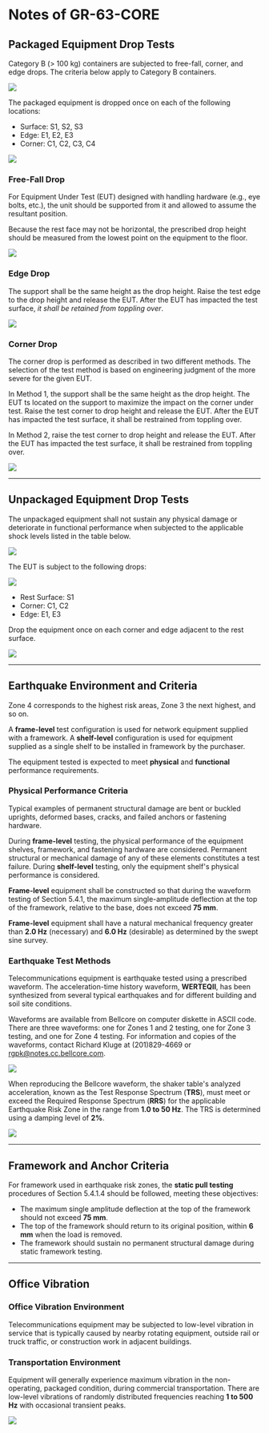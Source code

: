 # Notes of GR-63-CORE

## Packaged Equipment Drop Tests

Category B (> 100 kg) containers are subjected to free-fall, corner, 
and edge drops. The criteria below apply to Category B containers.

![](../img/gr-63-core/drop-height-packaged-b.png)

The packaged equipment is dropped once on each of the following locations:

- Surface: S1, S2, S3
- Edge: E1, E2, E3
- Corner: C1, C2, C3, C4

![](../img/gr-63-core/drop-surfaces.png)

### Free-Fall Drop

For Equipment Under Test (EUT) designed with handling hardware (e.g., 
eye bolts, etc.), the unit should be supported from it and allowed to 
assume the resultant position.

Because the rest face may not be horizontal, the prescribed drop height
 should be measured from the lowest point on the equipment to the floor.

![](../img/gr-63-core/free-fall-drop.png)

### Edge Drop

The support shall be the same height as the drop height. Raise the test 
edge to the drop height and release the EUT. After the EUT has impacted 
the test surface, *it shall be retained from toppling over*.

![](../img/gr-63-core/edge-drop.png)

### Corner Drop

The corner drop is performed as described in two different methods. 
The selection of the test method is based on engineering judgment of 
the more severe for the given EUT.

In Method 1, the support shall be the same height as the drop height. 
The EUT ts located on the support to maximize the impact on the corner
under test. Raise the test corner to drop height and release the EUT.
After the EUT has impacted the test surface, it shall be restrained 
from toppling over.

In Method 2, raise the test corner to drop height and release the EUT. 
After the EUT has impacted the test surface, it shall be restrained from 
toppling over.

![](../img/gr-63-core/corner-drop.png)

---

## Unpackaged Equipment Drop Tests

The unpackaged equipment shall not sustain any physical damage or 
deteriorate in functional performance when subjected to the applicable 
shock levels listed in the table below.

![](../img/gr-63-core/drop-height-unpackaged.png)

The EUT is subject to the following drops:

![](../img/gr-63-core/drop-surfaces.png)

- Rest Surface: S1
- Corner: C1, C2
- Edge: E1, E3

Drop the equipment once on each corner and edge adjacent to the rest 
surface.

![](../img/gr-63-core/equipment-handling.png)

---

## Earthquake Environment and Criteria

Zone 4 corresponds to the highest risk areas, Zone 3 the next highest, 
and so on.

A **frame-level** test configuration is used for network equipment 
supplied with a framework. A **shelf-level** configuration is used for 
equipment supplied as a single shelf to be installed in framework by 
the purchaser.

The equipment tested is expected to meet **physical** and **functional** 
performance requirements.

### Physical Performance Criteria

Typical examples of permanent structural damage are bent or buckled 
uprights, deformed bases, cracks, and failed anchors or fastening 
hardware.

During **frame-level** testing, the physical performance of the 
equipment shelves, framework, and fastening hardware are considered. 
Permanent structural or mechanical damage of any of these elements 
constitutes a test failure. During **shelf-level** testing, only the 
equipment shelf's physical performance is considered.

**Frame-level** equipment shall be constructed so that during the
waveform testing of Section 5.4.1, the maximum single-amplitude
deflection at the top of the framework, relative to the base, does not
exceed **75 mm**.

**Frame-level** equipment shall have a natural mechanical frequency
greater than **2.0 Hz** (necessary) and **6.0 Hz** (desirable) as 
determined by the swept sine survey.

### Earthquake Test Methods

Telecommunications equipment is earthquake tested using a prescribed 
waveform. The acceleration-time history waveform, **WERTEQII**, has been 
synthesized from several typical earthquakes and for different building 
and soil site conditions.

Waveforms are available from Bellcore on computer diskette in ASCII code. 
There are three waveforms: one for Zones 1 and 2 testing, one for Zone 3 
testing, and one for Zone 4 testing. For information and copies of the 
waveforms, contact Richard Kluge at (201)829-4669 or rgpk@notes.cc.bellcore.com.

![](../img/gr-63-core/verteqii-zone4.png)

When reproducing the Bellcore waveform, the shaker table's analyzed 
acceleration, known as the Test Response Spectrum (**TRS**), must meet or 
exceed the Required Response Spectrum (**RRS**) for the applicable 
Earthquake Risk Zone in the range from **1.0 to 50 Hz**. The TRS is 
determined using a damping level of **2%**.

![](../img/gr-63-core/required-response-spectrum.png)

---

## Framework and Anchor Criteria

For framework used in earthquake risk zones, the **static pull testing**
procedures of Section 5.4.1.4 should be followed, meeting these
objectives:

- The maximum single amplitude deflection at the top of the framework 
  should not exceed **75 mm**.
- The top of the framework should return to its original position, 
  within **6 mm** when the load is removed.
- The framework should sustain no permanent structural damage during
  static framework testing.

---

## Office Vibration

### Office Vibration Environment

Telecommunications equipment may be subjected to low-level vibration in 
service that is typically caused by nearby rotating equipment, outside 
rail or truck traffic, or construction work in adjacent buildings.

### Transportation Environment

Equipment will generally experience maximum vibration in the 
non-operating, packaged condition, during commercial transportation.
There are low-level vibrations of randomly distributed frequencies 
reaching **1 to 500 Hz** with occasional transient peaks.

![](../img/gr-63-core/transportation-environment.png)
